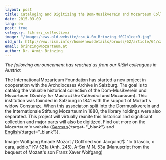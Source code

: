 ```yaml
---
layout: post
title: Cataloging and Digitizing the Dom-Musikverein and Mozarteum Collection in Salzburg (to 1881)
date: 2015-03-09
lang: en
post: true
category: library_collections
image: "/images/news-old-website/csm_A-Sm_Brinzing_f092b1cec9.jpg"
old_url: http://www.rism.info//home/newsdetails/browse/62/article/64/cataloging-and-digitizing-the-dom-musikverein-and-mozarteum-collection-in-salzburg-to-1881.html
email: brinzing@mozarteum.at
author: Dr. Armin Brinzing
---
```


_The following announcement has reached us from our RISM colleagues in Austria:_


The International Mozarteum Foundation has started a new project in cooperation with the Archdioceses Archive in Salzburg. The goal is to catalog the valuable historical collection of the Dom-Musikverein und Mozarteum (Society for Music at the Cathedral and Mozarteum). This institution was founded in Salzburg in 1841 with the support of Mozart's widow Constanze. When this association split into the Dommusikverein and the Internationale Stiftung Mozarteum in 1880, the library holdings were also separated. This project will virtually reunite this historical and significant collection and major parts will also be digitized. Find out more on the Mozarteum's website ([German](https://mozarteum.at/bibliotheca-mozartiana/){:target="_blank"} and [English](https://mozarteum.at/en/bibliotheca-mozartiana/){:target="_blank"}).

Image: Wolfgang Amadé Mozart / Gottfried von Jacquin(?): "Io ti lascio, o cara, addio." KV 621a (Anh. 245). A-Sm M.N. 53a (Manuscript from the bequest of Mozart's son Franz Xaver Wolfgang)


